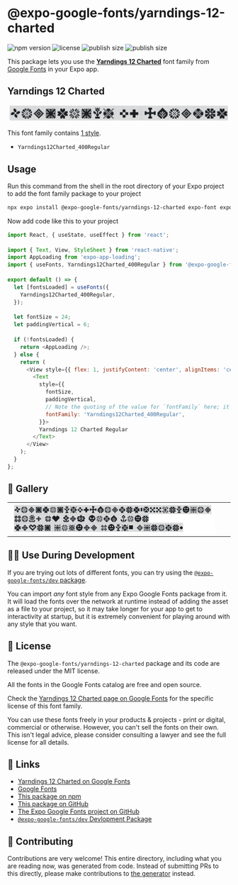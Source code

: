 # @expo-google-fonts/yarndings-12-charted

![npm version](https://flat.badgen.net/npm/v/@expo-google-fonts/yarndings-12-charted)
![license](https://flat.badgen.net/github/license/expo/google-fonts)
![publish size](https://flat.badgen.net/packagephobia/install/@expo-google-fonts/yarndings-12-charted)
![publish size](https://flat.badgen.net/packagephobia/publish/@expo-google-fonts/yarndings-12-charted)

This package lets you use the [**Yarndings 12 Charted**](https://fonts.google.com/specimen/Yarndings+12+Charted) font family from [Google Fonts](https://fonts.google.com/) in your Expo app.

## Yarndings 12 Charted

![Yarndings 12 Charted](./font-family.png)

This font family contains [1 style](#-gallery).

- `Yarndings12Charted_400Regular`

## Usage

Run this command from the shell in the root directory of your Expo project to add the font family package to your project
```sh
npx expo install @expo-google-fonts/yarndings-12-charted expo-font expo-app-loading
```

Now add code like this to your project
```js
import React, { useState, useEffect } from 'react';

import { Text, View, StyleSheet } from 'react-native';
import AppLoading from 'expo-app-loading';
import { useFonts, Yarndings12Charted_400Regular } from '@expo-google-fonts/yarndings-12-charted';

export default () => {
  let [fontsLoaded] = useFonts({
    Yarndings12Charted_400Regular,
  });

  let fontSize = 24;
  let paddingVertical = 6;

  if (!fontsLoaded) {
    return <AppLoading />;
  } else {
    return (
      <View style={{ flex: 1, justifyContent: 'center', alignItems: 'center' }}>
        <Text
          style={{
            fontSize,
            paddingVertical,
            // Note the quoting of the value for `fontFamily` here; it expects a string!
            fontFamily: 'Yarndings12Charted_400Regular',
          }}>
          Yarndings 12 Charted Regular
        </Text>
      </View>
    );
  }
};

```

## 🔡 Gallery


||||
|-|-|-|
|![Yarndings12Charted_400Regular](./Yarndings12Charted_400Regular.ttf.png)||||


## 👩‍💻 Use During Development

If you are trying out lots of different fonts, you can try using the [`@expo-google-fonts/dev` package](https://github.com/expo/google-fonts/tree/master/font-packages/dev#readme).

You can import *any* font style from any Expo Google Fonts package from it. It will load the fonts
over the network at runtime instead of adding the asset as a file to your project, so it may take longer
for your app to get to interactivity at startup, but it is extremely convenient
for playing around with any style that you want.

## 📖 License

The `@expo-google-fonts/yarndings-12-charted` package and its code are released under the MIT license.

All the fonts in the Google Fonts catalog are free and open source.

Check the [Yarndings 12 Charted page on Google Fonts](https://fonts.google.com/specimen/Yarndings+12+Charted) for the specific license of this font family.

You can use these fonts freely in your products & projects - print or digital, commercial or otherwise. However, you can't sell the fonts on their own. This isn't legal advice, please consider consulting a lawyer and see the full license for all details.

## 🔗 Links

- [Yarndings 12 Charted on Google Fonts](https://fonts.google.com/specimen/Yarndings+12+Charted)
- [Google Fonts](https://fonts.google.com/)
- [This package on npm](https://www.npmjs.com/package/@expo-google-fonts/yarndings-12-charted)
- [This package on GitHub](https://github.com/expo/google-fonts/tree/master/font-packages/yarndings-12-charted)
- [The Expo Google Fonts project on GitHub](https://github.com/expo/google-fonts)
- [`@expo-google-fonts/dev` Devlopment Package](https://github.com/expo/google-fonts/tree/master/font-packages/dev)

## 🤝 Contributing

Contributions are very welcome! This entire directory, including what you are reading now, was generated from code. Instead of submitting PRs to this directly, please make contributions to [the generator](https://github.com/expo/google-fonts/tree/master/packages/generator) instead.
